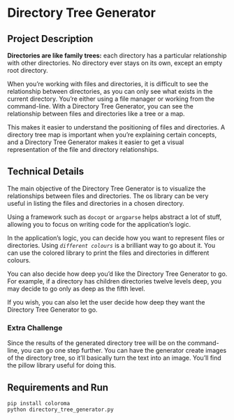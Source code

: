 # Directory Tree Generator

## Project Description

**Directories are like family trees:** each directory has a particular relationship with other directories. No directory ever stays on its own, except an empty root directory.

When you’re working with files and directories, it is difficult to see the relationship between directories, as you can only see what exists in the current directory. You’re either using a file manager or working from the command-line.
With a Directory Tree Generator, you can see the relationship between files and directories like a tree or a map.

This makes it easier to understand the positioning of files and directories. A directory tree map is important when you’re explaining certain concepts, and a Directory Tree Generator makes it easier to get a visual representation of the file and directory relationships.

## Technical Details

The main objective of the Directory Tree Generator is to visualize the relationships between files and directories. The os library can be very useful in listing the files and directories in a chosen directory.

Using a framework such as `docopt` or `argparse` helps abstract a lot of stuff, allowing you to focus on writing code for the application’s logic.

In the application’s logic, you can decide how you want to represent files or directories. Using _`different colours`_ is a brilliant way to go about it. You can use the colored library to print the files and directories in different colours.

You can also decide how deep you’d like the Directory Tree Generator to go. For example, if a directory has children directories twelve levels deep, you may decide to go only as deep as the fifth level.

If you wish, you can also let the user decide how deep they want the Directory Tree Generator to go.

### Extra Challenge

Since the results of the generated directory tree will be on the command-line, you can go one step further. You can have the generator create images of the directory tree, so it’ll basically turn the text into an image.
You’ll find the pillow library useful for doing this.

## Requirements and Run

```
pip install coloroma
python directory_tree_generator.py
```
